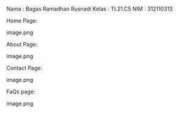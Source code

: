 Nama : Bagas Ramadhan Rusnadi
Kelas : TI.21.C5
NIM : 312110313

Home Page:

image.png

About Page:

image.png

Contact Page:

image.png

FaQs page:

image.png
